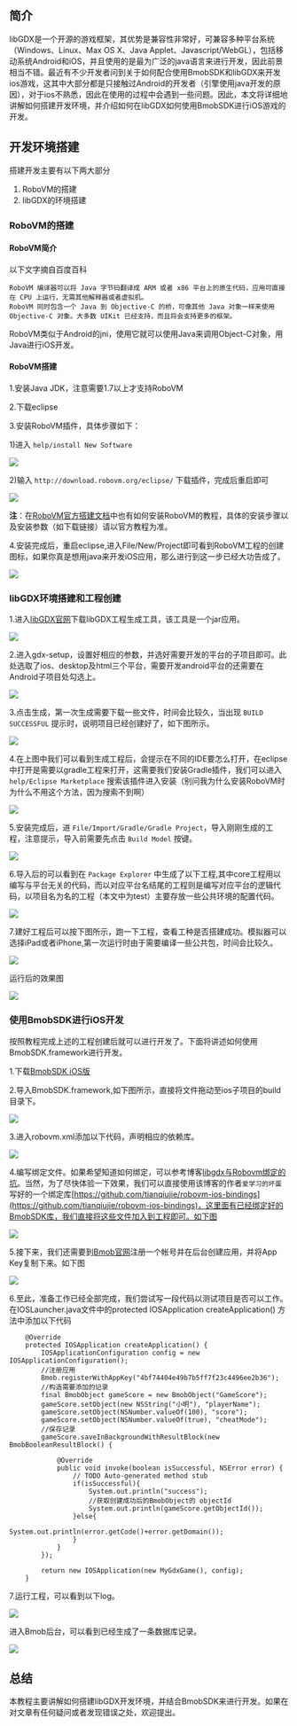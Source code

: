 ## 简介

libGDX是一个开源的游戏框架，其优势是兼容性非常好，可兼容多种平台系统（Windows、Linux、Max OS X、Java Applet、Javascript/WebGL），包括移动系统Android和iOS，并且使用的是最为广泛的java语言来进行开发，因此前景相当不错。最近有不少开发者问到关于如何配合使用BmobSDK和libGDX来开发ios游戏，这其中大部分都是只接触过Android的开发者（引擎使用java开发的原因），对于ios不熟悉，因此在使用的过程中会遇到一些问题。因此，本文将详细地讲解如何搭建开发环境，并介绍如何在libGDX如何使用BmobSDK进行iOS游戏的开发。

## 开发环境搭建

搭建开发主要有以下两大部分

1. RoboVM的搭建
2. libGDX的环境搭建


### RoboVM的搭建

#### RoboVM简介
以下文字摘自百度百科

```
RoboVM 编译器可以将 Java 字节码翻译成 ARM 或者 x86 平台上的原生代码，应用可直接在 CPU 上运行，无需其他解释器或者虚拟机。
RoboVM 同时包含一个 Java 到 Objective-C 的桥，可像其他 Java 对象一样来使用 Objective-C 对象。大多数 UIKit 已经支持，而且将会支持更多的框架。
```
RoboVM类似于Android的jni，使用它就可以使用Java来调用Object-C对象，用Java进行iOS开发。


#### RoboVM搭建
1.安装Java JDK，注意需要1.7以上才支持RoboVM

2.下载eclipse

3.安装RoboVM插件，具体步骤如下：

1)进入 `help/install New Software`

![](image/libGDX_1.jpg)

2)输入 `http://download.robovm.org/eclipse/` 下载插件，完成后重启即可

![](image/libGDX_2.jpg)

**注**：在[RoboVM官方搭建文档](http://docs.robovm.com/getting-started/eclipse.html)中也有如何安装RoboVM的教程，具体的安装步骤以及安装参数（如下载链接）请以官方教程为准。

4.安装完成后，重启eclipse,进入File/New/Project即可看到RoboVM工程的创建图标，如果你真是想用java来开发iOS应用，那么进行到这一步已经大功告成了。

![](image/libGDX_3.jpg)

### libGDX环境搭建和工程创建

1.进入[libGDX官网](http://libgdx.badlogicgames.com/download.html)下载libGDX工程生成工具，该工具是一个jar应用。

![](image/libGDX_4.jpg)

2.进入gdx-setup，设置好相应的参数，并选好需要开发的平台的子项目即可。此处选取了ios、desktop及html三个平台，需要开发android平台的还需要在Android子项目处勾选上。

![](image/libGDX_5.jpg)

3.点击生成，第一次生成需要下载一些文件，时间会比较久，当出现 `BUILD SUCCESSFUL` 提示时，说明项目已经创建好了，如下图所示。

![](image/libGDX_6.jpg)

4.在上图中我们可以看到生成工程后，会提示在不同的IDE要怎么打开，在eclipse中打开是需要以gradle工程来打开，这需要我们安装Gradle插件，我们可以进入 `help/Eclipse Marketplace` 搜索该插件进入安装（别问我为什么安装RoboVM时为什么不用这个方法，因为搜索不到啊）

![](image/libGDX_7.jpg)

5.安装完成后，进 `File/Import/Gradle/Gradle Project`，导入刚刚生成的工程，注意提示，导入前需要先点击 `Build Model` 按键。

![](image/libGDX_8.jpg)

6.导入后的可以看到在 `Package Explorer` 中生成了以下工程,其中core工程用以编写与平台无关的代码，而以对应平台名结尾的工程则是编写对应平台的逻辑代码，以项目名为名的工程（本文中为test）主要存放一些公共环境的配置代码。

![](image/libGDX_9.jpg)

7.建好工程后可以按下图所示，跑一下工程，查看工种是否搭建成功。模拟器可以选择iPad或者iPhone,第一次运行时由于需要编译一些公共包，时间会比较久。

![](image/libGDX_10.jpg)

运行后的效果图

![](image/libGDX_11.jpg)

### 使用BmobSDK进行iOS开发

按照教程完成上述的工程创建后就可以进行开发了。下面将讲述如何使用BmobSDK.framework进行开发。

1.下载[BmobSDK iOS版](https://www.bmobapp.com/site/sdk)

2.导入BmobSDK.framework,如下图所示，直接将文件拖动至ios子项目的build目录下。

![](image/libGDX_12.jpg)

3.进入robovm.xml添加以下代码，声明相应的依赖库。

![](image/libGDX_13.jpg)

4.编写绑定文件。如果希望知道如何绑定，可以参考博客[libgdx与Robovm绑定的坑](http://blog.csdn.net/qq634416025/article/details/35543715)。当然，为了尽快体验一下效果，我们可以直接使用该博客的作者`爱学习的坏蛋`写好的一个绑定库[https://github.com/tianqiujie/robovm-ios-bindings](https://github.com/tianqiujie/robovm-ios-bindings)，这里面有已经绑定好的BmobSDK库，我们直接将这些文件加入到工程即可。如下图

![](image/libGDX_14.jpg)

5.接下来，我们还需要到[Bmob官网](https://www.bmobapp.com)注册一个帐号并在后台创建应用，并将App Key复制下来。如下图

![](image/libGDX_15.jpg)

6.至此，准备工作已经全部完成，我们尝试写一段代码以测试项目是否可以工作。在IOSLauncher.java文件中的protected IOSApplication createApplication() 方法中添加以下代码

```
    @Override
    protected IOSApplication createApplication() {
        IOSApplicationConfiguration config = new IOSApplicationConfiguration();
        //注册应用
    	Bmob.registerWithAppKey("4bf74404e49b7b5ff7f23c4496ee2b36");
    	//构造需要添加的记录
        final BmobObject gameScore = new BmobObject("GameScore");
        gameScore.setObject(new NSString("小明"), "playerName");
        gameScore.setObject(NSNumber.valueOf(100), "score");
        gameScore.setObject(NSNumber.valueOf(true), "cheatMode");
        //保存记录
        gameScore.saveInBackgroundWithResultBlock(new BmobBooleanResultBlock() {

			@Override
			public void invoke(boolean isSuccessful, NSError error) {
				// TODO Auto-generated method stub
				if(isSuccessful){
					System.out.println("success");
					//获取创建成功后的BmobObject的 objectId
					System.out.println(gameScore.getObjectId());
				}else{
					System.out.println(error.getCode()+error.getDomain());
				}
			}
		});

        return new IOSApplication(new MyGdxGame(), config);
    }
```

7.运行工程，可以看到以下log。

![](image/libGDX_16.jpg)

进入Bmob后台，可以看到已经生成了一条数据库记录。

![](image/libGDX_17.jpg)

## 总结
本教程主要讲解如何搭建libGDX开发环境，并结合BmobSDK来进行开发。如果在对文章有任何疑问或者发现错误之处，欢迎提出。


